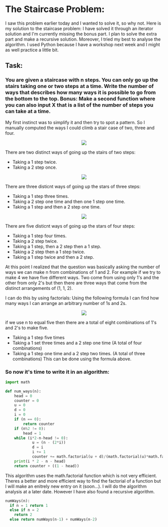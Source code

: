 # The Staircase Problem:
I saw this problem earlier today and I wanted to solve it, so why not. Here is my solution to the staircase problem: I have solved it through an iterator solution and I'm currently missing the bonus part. I plan to solve the extra part and make a recursive solution. Moreover, I tried my best to analyse the algorithm. I used Python because I have a workshop next week and I might as well practice a little bit.

## Task:
### You are given a staircase with n steps. You can only go up the stairs taking one or two steps at a time. Write the number of ways that describes how many ways it is possible to go from the bottom to the top. **Bonus:** Make a second function where you can also input X that is a list of the number of steps you can take at a time.

My first instinct was to simplify it and then try to spot a pattern. So I manually computed the ways I could climb a stair case of two, three and four. 

<p align="center">
  <img src="https://i.imgur.com/u60wqeO.png" >
</p>
There are two distinct ways of going up the stairs of two steps:


- Taking a 1 step twice.
- Taking a 2 step once.  

<p align="center">
  <img src="https://i.imgur.com/j5smpQ6.png" >
</p>
There are three disticnt ways of going up the stars of three steps:

* Taking a 1 step three times.
* Taking a 2 step one time and then one 1 step one time.
* Taking a 1 step and then a 2 step one time. 

<p align="center">
  <img src="https://i.imgur.com/KCAIfTs.png" >
</p>
There are five disticnt ways of going up the stars of four steps:

* Taking a 1 step four times.
* Taking a 2 step twice. 
* Taking a 1 step, then a 2 step then a 1 step.
* Taking a 2 step then a 1 step twice.
* Taking a 1 step twice and then a 2 step.

At this point I realized that the question was basically asking the number of ways we can make n from combinations of 1 and 2. For example if we try to make 4 we have five different ways. Two come from using only 1's and the other from only 2's but then there are three ways that come from the distinct arrangements of (1, 1, 2).  

I can do this by using factorials: 
Using the following formula I can find how many ways I can arrange an arbitrary number of 1s and 2s.

<p align="center">
  <img src="https://i.imgur.com/icbSrEU.png" >
</p>


if we use n to equal five then there are a total of eight combinations of 1's and 2's to make five. 
* Taking a 1 step five times
* Taking a 1 set three times and a 2 step one time (A total of four combinations)
* Taking a 1 step one time and a 2 step two times. (A total of three combinations)
This can be done using the formula above. 

### So now it's time to write it in an algorithm:
```python
import math

def num_ways(n):
    head = 0
    counter = 0
    u = 0
    d = 0
    i = 0
    if (n == 0):
        return counter
    if (n%2 != 0):
        head = 1
    while (i*2-n-head != 0):
            u = (n - (2*i))
            d = i
            i += 1
            counter += math.factorial(u + d)/(math.factorial(u)*math.factorial(d))
    print(i * 2 - n - head)
    return counter + ((1 - head))
```
This algorithm uses the math.factorial function which is not very efficient. Theres a better and more efficient way to find the factorial of a function but I will make an enitrely new entry on it (soon...). I will do the algorithm analysis at a later date. However I have also found a recursive algorithm.

```python
numWays(n): 
  if n = 1 return 1 
  else if n = 2 
    return 2 
  else return numWays(n-1) + numWays(n-2)
```
